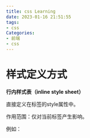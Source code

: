 ```yaml
---
title: css Learning
date: 2023-01-16 21:51:55
tags:
- css
Categories:
- 前端
- css
---
```


# 样式定义方式

**行内样式表（inline style sheet）**

直接定义在标签的style属性中。

作用范围：仅对当前标签产生影响。

例如：
